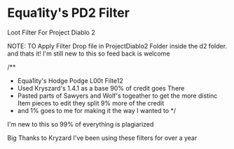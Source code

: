 # Equa1ity's PD2 Filter
Loot Filter For Project Diablo 2

NOTE:
TO Apply Filter Drop file in ProjectDiablo2 Folder inside the d2 folder. and thats it!
I'm still new to this so feed back is welcome


/**
* Equa1ity's  Hodge Podge L00t Filte12
* Used Kryszard's 1.4.1 as a base 90% of credit goes There
* Pasted parts of Sawyers and Wolf's togeather to get the more distinc Item pieces to edit they split 9% more of the credit
* and 1% goes to me for making it the way I wanted to
*/


I'm new to this so 99% of everything is plagiarized 

Big Thanks to Kryzard I've been using these filters for over a year
